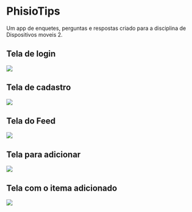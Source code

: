 # PhisioTips
Um app de enquetes, perguntas e respostas criado para a disciplina  de Dispositivos moveis 2.

## Tela de login
<img src="https://github.com/Patrick-Rafael/Imagens_dos_Apps/blob/master/Login.jpeg">

## Tela de cadastro
<img src="https://github.com/Patrick-Rafael/Imagens_dos_Apps/blob/master/Cadastrar.jpeg">

## Tela do Feed
<img src="https://github.com/Patrick-Rafael/Imagens_dos_Apps/blob/master/Feed.jpeg">

## Tela para adicionar 
<img src = "https://github.com/Patrick-Rafael/Imagens_dos_Apps/blob/master/Adicionar.jpeg">

## Tela com o itema adicionado
<img src = "https://github.com/Patrick-Rafael/Imagens_dos_Apps/blob/master/Adicionado.jpeg">



